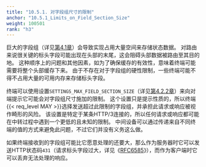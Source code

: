 ```yaml
---
title: "10.5.1. 对字段组尺寸的限制"
anchor: "10.5.1_Limits_on_Field_Section_Size"
weight: 100501
rank: "h3"
---
```


巨大的字段组（详见[第4.1章]()）会导致实现占用大量空间来存储状态数据。
对路由来说很关键的标头字段可能出现在头部的末尾，这会阻碍头部数据被路由至其目的地。
这种顺序上的问题和其他因素，如为了确保缓存的有效性，意味着终端可能需要将整个头部缓存下来。
由于不存在对于字段组的硬性限制，一些终端可能不得不占用大量的可用内存来存储标头字段。

终端可以使用设置`SETTINGS_MAX_FIELD_SECTION_SIZE`（详见[第4.2.2章]()）来向对端提示它可能会对字段组尺寸施加的限制。
这个设置只是提示性质的，所以终端{{< req_level MAY >}}选择发送超过此限制的字段组，并承担此请求或响应被视作畸形的风险。
该设置是特定于某条HTTP/3连接的，所以任何请求或响应都可能在中转过程中遇到一个更低的且未知的限制。
中间设备可以通过传递来自不同终端的值的方式来避免此问题，不过它们并没有义务这么做。

如果终端接收到的字段组可能比它愿意处理的还要大，那么作为服务器时它可以发送HTTP状态码`431`（请求标头字段过大，详见《[RFC6585]()》），而作为客户端时它可以丢弃无法处理的响应。
